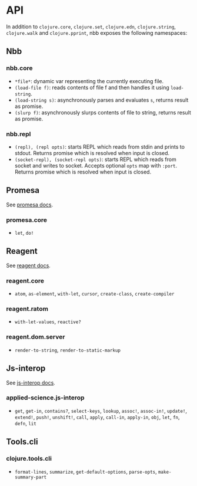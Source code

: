 # API

In addition to `clojure.core`, `clojure.set`, `clojure.edn`, `clojure.string`,
`clojure.walk` and `clojure.pprint`, nbb exposes the following namespaces:

## Nbb

### nbb.core

- `*file*`: dynamic var representing the currently executing file.
- `(load-file f)`: reads contents of file f and then handles it using `load-string`.
- `(load-string s)`: asynchronously parses and evaluates `s`, returns result as promise.
- `(slurp f)`: asynchronously slurps contents of file to string, returns result as promise.

### nbb.repl

- `(repl), (repl opts)`: starts REPL which reads from stdin and prints to
  stdout. Returns promise which is resolved when input is closed.
- `(socket-repl), (socket-repl opts)`: starts REPL which reads from socket and
  writes to socket. Accepts optional `opts` map with `:port`. Returns promise
  which is resolved when input is closed.

## Promesa

See [promesa docs](https://cljdoc.org/d/funcool/promesa/6.0.2/doc/user-guide).

### promesa.core

- `let`, `do!`

## Reagent

See [reagent docs](http://reagent-project.github.io/docs/master/).

### reagent.core

- `atom`, `as-element`, `with-let`, `cursor`, `create-class`, `create-compiler`

### reagent.ratom

- `with-let-values`, `reactive?`

### reagent.dom.server

- `render-to-string`, `render-to-static-markup`

## Js-interop

See [js-interop docs](https://github.com/applied-science/js-interop).

### applied-science.js-interop

- `get`, `get-in`, `contains?`, `select-keys`, `lookup`, `assoc!`, `assoc-in!`,
  `update!`, `extend!`, `push!`, `unshift!`, `call`, `apply`, `call-in`,
  `apply-in`, `obj`, `let`, `fn`, `defn`, `lit`

## Tools.cli

### clojure.tools.cli

- `format-lines`, `summarize`, `get-default-options`, `parse-opts`, `make-summary-part`
